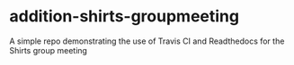 # addition-shirts-groupmeeting
A simple repo demonstrating the use of Travis CI and Readthedocs for the Shirts group meeting
